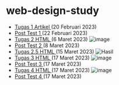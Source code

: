 # web-design-study

- <a href="https://github.com/jehianth/web-design-study/blob/c0654aa519548dd072ea44366b0eb7dd37f73f4b/Tugas%202%20Artikel_H1D022006_Jehian%20Athaya%20Tsani%20Az%20Zuhry.pdf">Tugas 1 Artikel </a>(20 Februari 2023)
- <a href="https://github.com/jehianth/web-design-study/blob/main/Post%20Test%201%20WD.pdf">Post Test 1 </a>(22 Februari 2023)
- <a href="https://github.com/jehianth/web-design-study/blob/main/H1D022006_Tugas%202_Web%20Design.html">Tugas 2 HTML </a>(6 Maret 2023)
![image](https://user-images.githubusercontent.com/55863992/226095823-5ea9f461-9dd9-4edf-90fd-915a60cc4448.png)
- <a href="https://github.com/jehianth/web-design-study/blob/main/Post%20Test%202%20WD.pdf">Post Test 2 </a>(8 Maret 2023)
- <a href="https://github.com/jehianth/web-design-study/tree/main/H1D022006_Tugas%20HTML_Web%20Design">Tugas 2.5 HTML </a>(15 Maret 2023)
![Hasil](https://user-images.githubusercontent.com/55863992/226095876-ce41c2f1-12b0-40dd-b555-d3d5b9f78ca9.png)
- <a href="https://github.com/jehianth/web-design-study/tree/main/H1D022006_Tugas%203_Web%20Design">Tugas 3 HTML </a>(17 Maret 2023)
![image](https://user-images.githubusercontent.com/55863992/226095924-8a0ca5b6-c33b-4c1d-b089-e1116d825ff8.png)
- <a href="https://github.com/jehianth/web-design-study/blob/main/Post%20Test%203%20WD.pdf">Post Test 3 </a>(17 Maret 2023)
- <a href="https://github.com/jehianth/web-design-study/blob/main/H1D022006_Tugas%204_Web%20Design.html">Tugas 4 HTML </a>(17 Maret 2023)
![image](https://user-images.githubusercontent.com/55863992/226095972-a88633cb-350a-4a42-98d7-8307350d3a1c.png)
- <a href="https://github.com/jehianth/web-design-study/blob/main/Post%20Test%204%20WD.pdf">Post Test 4  </a>(17 Maret 2023)
